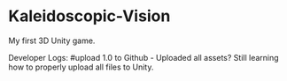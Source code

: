 # Kaleidoscopic-Vision
My first 3D Unity game.

Developer Logs:
#upload 1.0 to Github - Uploaded all assets? Still learning how to properly upload all files to Unity.
